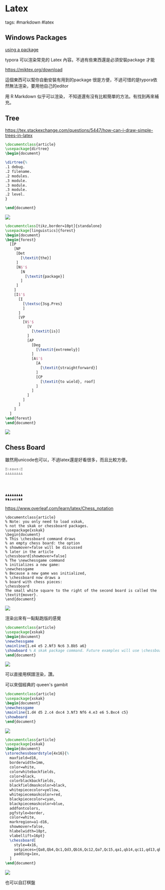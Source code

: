 # Latex

tags: #markdown #latex

## Windows Packages

[using a package](https://latex-tutorial.com/tutorials/packages/)

typora 可以渲染常見的 Latex 內容。不過有些東西還是必須安裝package 才能

<https://miktex.org/download>

這個東西可以幫你自動安裝有用到的package 很是方便，不過可惜的是typora依然無法渲染，要用他自己的editor

用 R Markdown 似乎可以渲染， 不知道還有沒有比較簡單的方法。有找到再來補充。

## Tree

<https://tex.stackexchange.com/questions/5447/how-can-i-draw-simple-trees-in-latex>

```latex
\documentclass{article}
\usepackage{dirtree}
\begin{document}

\dirtree{%
.1 debug.
.2 filename.
.2 modules.
.3 module.
.3 module.
.3 module.
.2 level.
}

\end{document}
```

![](https://i.imgur.com/rEfiPtT.png)

```latex
\documentclass[tikz,border=10pt]{standalone}
\usepackage[linguistics]{forest}
\begin{document}
\begin{forest}
  [IP
    [NP
     [Det
       [\textit{the}]
     ]
     [N$'$
       [N
         [\textit{package}]
       ]
     ]
    ]
    [I$'$
      [I
        [\textsc{3sg.Pres}
        ]
      ]
      [VP
        [V$'$
          [V
            [\textit{is}]
          ]
          [AP
            [Deg
              [\textit{extremely}]
            ]
            [A$'$
              [A
                [\textit{straightforward}]
              ]
              [CP
                [\textit{to wield}, roof]
              ]
            ]
          ]
        ]
      ]
    ]
  ]
\end{forest}
\end{document}
```

![](https://i.imgur.com/fhx9ui3.png)

## Chess Board

雖然用unicode也可以，不過latex還是好看很多，而且比較方便。

```
♖♘♗♔♕♗♘♖
♙♙♙♙♙♙♙♙




♟♟♟♟♟♟♟♟
♜♞♝♚♛♝♞♜
```

<https://www.overleaf.com/learn/latex/Chess_notation>

```lat
\documentclass{article}
% Note: you only need to load xskak,
% not the skak or chessboard packages.
\usepackage{xskak}
\begin{document}
% This \chessboard command draws 
% an empty chess board: the option
% showmover=false will be discussed
% later in the article
\chessboard[showmover=false]
% The \newchessgame command 
% initializes a new game:
\newchessgame
% Because a new game was initialized, 
% \chessboard now draws a 
% board with chess pieces:
\chessboard
The small white square to the right of the second board is called the \textit{mover}.
\end{document}
```

![](https://i.imgur.com/vhn5Nka.png)

渲染出來有一點點跑版的感覺

```latex
\documentclass{article}
\usepackage{xskak}
\begin{document}
\newchessgame
\mainline{1.e4 e5 2.Nf3 Nc6 3.Bb5 a6}
\showboard % A skak package command. Future examples will use \chessboard[...]
\end{document}
```

![](https://i.imgur.com/NqW0mih.png)

可以直接用棋譜渲染，讚。

可以來個經典的 queen's gambit

```latex
\documentclass{article}
\usepackage{xskak}
\begin{document}
\newchessgame
\mainline{1.d4 d5 2.c4 dxc4 3.Nf3 Nf6 4.e3 e6 5.Bxc4 c5}
\showboard
\end{document}
```

![](https://i.imgur.com/MIdFmRV.png)

```latex
\documentclass{article}
\usepackage{xskak}
\begin{document}
\storechessboardstyle{4x16}{%
  maxfield=d16,
  borderwidth=1mm,
  color=white,
  colorwhitebackfields,
  color=black,
  colorblackbackfields,
  blackfieldmaskcolor=black,
  whitepiececolor=yellow,
  whitepiecemaskcolor=red,
  blackpiececolor=cyan,
  blackpiecemaskcolor=blue,
  addfontcolors,
  pgfstyle=border,
  color=white,
  markregion=a1-d16,
  showmover=false,
  hlabelwidth=18pt,
  vlabellift=16pt}
  \chessboard[
    style=4x16,
    setpieces={Qa8,Qb4,Qc1,Qd3,Qb16,Qc12,Qa7,Qc15,qa1,qb14,qc11,qd13,qb6,qc2,qa4,qc5},
    padding=1ex,
  ]
\end{document}
```

![](https://i.imgur.com/WT35prL.png)

也可以自訂棋盤
